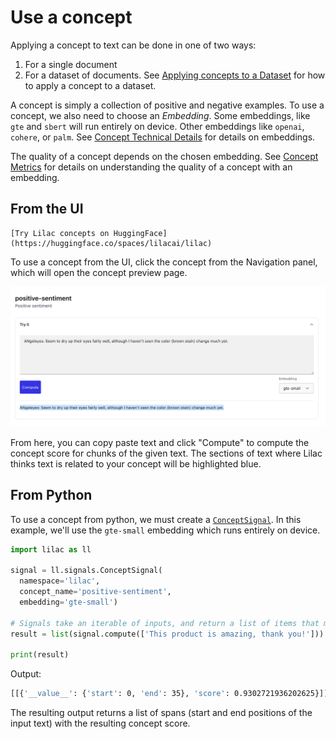 # Use a concept

Applying a concept to text can be done in one of two ways:

1. For a single document
2. For a dataset of documents. See [Applying concepts to a Dataset](../datasets/dataset_concepts.md)
   for how to apply a concept to a dataset.

A concept is simply a collection of positive and negative examples. To use a concept, we also need
to choose an _Embedding_. Some embeddings, like `gte` and `sbert` will run entirely on device. Other
embeddings like `openai`, `cohere`, or `palm`. See [Concept Technical Details](concept_technical.md)
for details on embeddings.

The quality of a concept depends on the chosen embedding. See [Concept Metrics](concept_metrics.md)
for details on understanding the quality of a concept with an embedding.

## From the UI

```{tip}
[Try Lilac concepts on HuggingFace](https://huggingface.co/spaces/lilacai/lilac)
```

To use a concept from the UI, click the concept from the Navigation panel, which will open the
concept preview page.

<img src="../_static/concepts/concept_preview.png"></img>

From here, you can copy paste text and click "Compute" to compute the concept score for chunks of
the given text. The sections of text where Lilac thinks text is related to your concept will be
highlighted blue.

## From Python

To use a concept from python, we must create a [`ConceptSignal`](#signals.ConceptSignal). In this
example, we'll use the `gte-small` embedding which runs entirely on device.

```py
import lilac as ll

signal = ll.signals.ConceptSignal(
  namespace='lilac',
  concept_name='positive-sentiment',
  embedding='gte-small')

# Signals take an iterable of inputs, and return a list of items that match the shape of the input.
result = list(signal.compute(['This product is amazing, thank you!']))

print(result)
```

Output:

```sh
[[{'__value__': {'start': 0, 'end': 35}, 'score': 0.9302721936202625}]]
```

The resulting output returns a list of spans (start and end positions of the input text) with the
resulting concept score.
